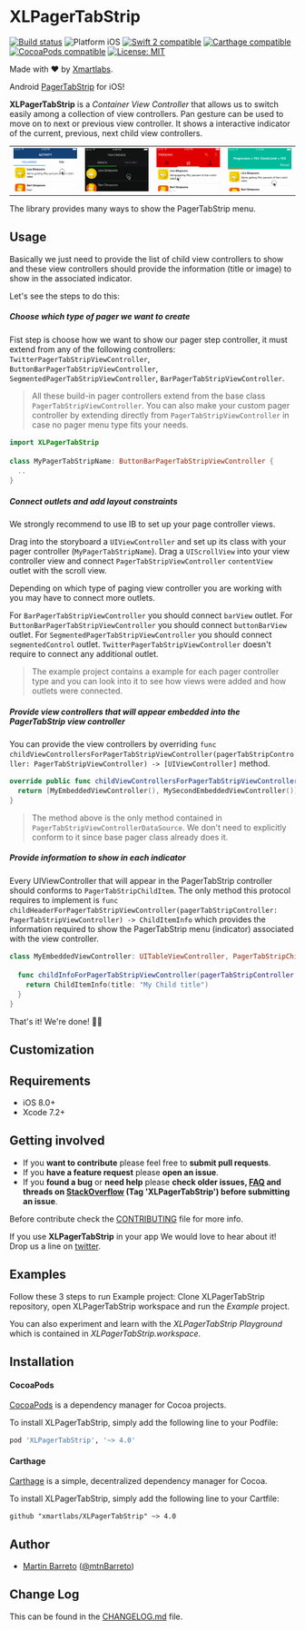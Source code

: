 # XLPagerTabStrip

<p align="left">
<a href="https://travis-ci.org/xmartlabs/XLPagerTabStrip"><img src="https://travis-ci.org/xmartlabs/XLPagerTabStrip.svg?branch=master" alt="Build status" /></a>
<img src="https://img.shields.io/badge/platform-iOS-blue.svg?style=flat" alt="Platform iOS" />
<a href="https://developer.apple.com/swift"><img src="https://img.shields.io/badge/swift2-compatible-4BC51D.svg?style=flat" alt="Swift 2 compatible" /></a>
<a href="https://github.com/Carthage/Carthage"><img src="https://img.shields.io/badge/Carthage-compatible-4BC51D.svg?style=flat" alt="Carthage compatible" /></a>
<a href="https://cocoapods.org/pods/XLActionController"><img src="https://img.shields.io/badge/pod-4.0.0-blue.svg" alt="CocoaPods compatible" /></a>
<a href="https://raw.githubusercontent.com/xmartlabs/XLPagerTabStrip/master/LICENSE"><img src="http://img.shields.io/badge/license-MIT-blue.svg?style=flat" alt="License: MIT" /></a>
</p>

Made with ❤️ by [Xmartlabs](http://xmartlabs.com).

Android [PagerTabStrip](http://developer.android.com/reference/android/support/v4/view/PagerTabStrip.html) for iOS!

**XLPagerTabStrip** is a *Container View Controller* that allows us to switch easily among a collection of view controllers. Pan gesture can be used to move on to next or previous view controller. It shows a interactive indicator of the current, previous, next child view controllers.

<table>
  <tr>
    <th><img src="Example/instagram.gif" width="250"/></th>
    <th><img src="Example/spotify.gif" width="250"/></th>
    <th><img src="Example/youtube.gif" width="250"/></th>
    <th><img src="Example/pagerTabStripTypes.gif" width="250"/></th>
  </tr>
</table>

The library provides many ways to show the PagerTabStrip menu.

## Usage


Basically we just need to provide the list of child view controllers to show and these view controllers should provide the information (title or image) to show in the associated indicator.

Let's see the steps to do this:

##### Choose which type of pager we want to create

Fist step is choose how we want to show our pager step controller, it must extend from any of the following controllers: `TwitterPagerTabStripViewController`, `ButtonBarPagerTabStripViewController`, `SegmentedPagerTabStripViewController`, `BarPagerTabStripViewController`.

> All these build-in pager controllers extend from the base class `PagerTabStripViewController`.
> You can also make your custom pager controller by extending directly from `PagerTabStripViewController` in case no pager menu type fits your needs.

```swift
import XLPagerTabStrip

class MyPagerTabStripName: ButtonBarPagerTabStripViewController {
  ..
}
```

##### Connect outlets and add layout constraints

We strongly recommend to use IB to set up your page controller views.

Drag into the storyboard a `UIViewController` and set up its class with your pager controller (`MyPagerTabStripName`).
Drag a `UIScrollView` into your view controller view and connect `PagerTabStripViewController` `contentView` outlet with the scroll view.

Depending on which type of paging view controller you are working with you may have to connect more outlets.

For `BarPagerTabStripViewController` you should connect `barView` outlet.
For `ButtonBarPagerTabStripViewController` you should connect `buttonBarView` outlet.
For `SegmentedPagerTabStripViewController` you should connect `segmentedControl` outlet.
`TwitterPagerTabStripViewController` doesn't require to connect any additional outlet.

> The example project contains a example for each pager controller type and you can look into it to see how views were added and how outlets were connected.

##### Provide view controllers that will appear embedded into the PagerTabStrip view controller

You can provide the view controllers by overriding `func childViewControllersForPagerTabStripViewController(pagerTabStripController: PagerTabStripViewController) -> [UIViewController]` method.

```swift
override public func childViewControllersForPagerTabStripViewController(pagerTabStripController: PagerTabStripViewController) -> [UIViewController] {
  return [MyEmbeddedViewController(), MySecondEmbeddedViewController()]
}
```

> The method above is the only method contained in `PagerTabStripViewControllerDataSource`. We don't need to explicitly conform to it since base pager class already does it.


##### Provide information to show in each indicator

Every UIViewController that will appear in the PagerTabStrip controller should conforms to `PagerTabStripChildItem`. The only method this protocol requires to implement is `func childHeaderForPagerTabStripViewController(pagerTabStripController: PagerTabStripViewController) -> ChildItemInfo`
 which provides the information required to show the PagerTabStrip menu (indicator) associated with the view controller.

```swift
class MyEmbeddedViewController: UITableViewController, PagerTabStripChildItem {

  func childInfoForPagerTabStripViewController(pagerTabStripController: PagerTabStripViewController) -> ChildItemInfo {
    return ChildItemInfo(title: "My Child title")
  }
}
```

That's it! We're done! 🍻🍻


## Customization



## Requirements

* iOS 8.0+
* Xcode 7.2+

## Getting involved

* If you **want to contribute** please feel free to **submit pull requests**.
* If you **have a feature request** please **open an issue**.
* If you **found a bug** or **need help** please **check older issues, [FAQ](#faq) and threads on [StackOverflow](http://stackoverflow.com/questions/tagged/XLPagerTabStrip) (Tag 'XLPagerTabStrip') before submitting an issue**.

Before contribute check the [CONTRIBUTING](CONTRIBUTING.md) file for more info.

If you use **XLPagerTabStrip** in your app We would love to hear about it! Drop us a line on [twitter](https://twitter.com/xmartlabs).

## Examples

Follow these 3 steps to run Example project: Clone XLPagerTabStrip repository, open XLPagerTabStrip workspace and run the *Example* project.

You can also experiment and learn with the *XLPagerTabStrip Playground* which is contained in *XLPagerTabStrip.workspace*.

## Installation

#### CocoaPods

[CocoaPods](https://cocoapods.org/) is a dependency manager for Cocoa projects.

To install XLPagerTabStrip, simply add the following line to your Podfile:

```ruby
pod 'XLPagerTabStrip', '~> 4.0'
```

#### Carthage

[Carthage](https://github.com/Carthage/Carthage) is a simple, decentralized dependency manager for Cocoa.

To install XLPagerTabStrip, simply add the following line to your Cartfile:

```ogdl
github "xmartlabs/XLPagerTabStrip" ~> 4.0
```

## Author

* [Martin Barreto](https://github.com/mtnBarreto) ([@mtnBarreto](https://twitter.com/mtnBarreto))


## Change Log

This can be found in the [CHANGELOG.md](CHANGELOG.md) file.
